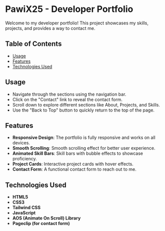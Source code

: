 # PawiX25 - Developer Portfolio

Welcome to my developer portfolio! This project showcases my skills, projects, and provides a way to contact me.

## Table of Contents

- [Usage](#usage)
- [Features](#features)
- [Technologies Used](#technologies-used)


## Usage

- Navigate through the sections using the navigation bar.
- Click on the "Contact" link to reveal the contact form.
- Scroll down to explore different sections like About, Projects, and Skills.
- Use the "Back to Top" button to quickly return to the top of the page.

## Features

- **Responsive Design**: The portfolio is fully responsive and works on all devices.
- **Smooth Scrolling**: Smooth scrolling effect for better user experience.
- **Animated Skill Bars**: Skill bars with bubble effects to showcase proficiency.
- **Project Cards**: Interactive project cards with hover effects.
- **Contact Form**: A functional contact form to reach out to me.

## Technologies Used

- **HTML5**
- **CSS3**
- **Tailwind CSS**
- **JavaScript**
- **AOS (Animate On Scroll) Library**
- **Pageclip (for contact form)**

